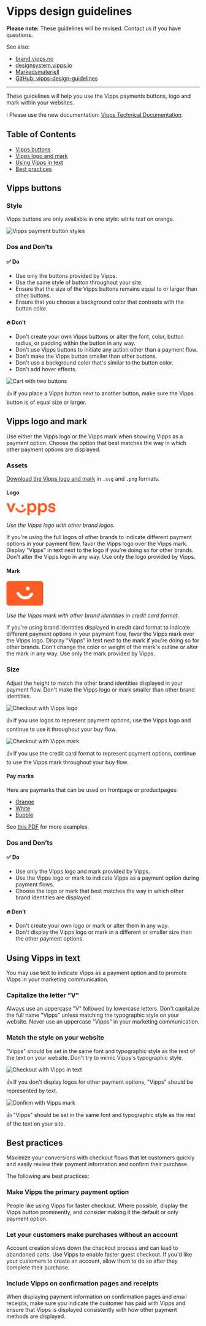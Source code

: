 <!-- START_METADATA
---
title: Design guidelines
sidebar_position: 10
pagination_next: null
---
END_METADATA -->

# Vipps design guidelines

**Please note:** These guidelines will be revised. Contact us if you have questions.

See also:
* [brand.vipps.no](https://brand.vipps.no/)
* [designsystem.vipps.io](https://designsystem.vipps.io)
* [Markedsmateriell](https://www.vipps.no/markedsmateriell/)
* [GitHub: vipps-design-guidelines](https://github.com/vippsas/vipps-design-guidelines)

---------

These guidelines will help you use the Vipps payments buttons, logo and mark within your websites.

<!-- START_COMMENT -->

ℹ️ Please use the new documentation:
[Vipps Technical Documentation](https://vippsas.github.io/vipps-developer-docs/).

## Table of Contents
* [Vipps buttons](#vipps-buttons)
* [Vipps logo and mark](#vipps-logo-and-mark)
* [Using Vipps in text](#using-vipps-in-text)
* [Best practices](#best-practices)

<!-- END_COMMENT -->

## Vipps buttons

### Style
Vipps buttons are only available in one style: white text on orange.

![Vipps payment button styles](images/style.svg)

### Dos and Don’ts

#### ✅ Do
- Use only the buttons provided by Vipps.
- Use the same style of button throughout your site.
- Ensure that the size of the Vipps buttons remains equal to or larger than other buttons.
- Ensure that you choose a background color that contrasts with the button color.

#### 🔥 Don’t
- Don't create your own Vipps buttons or alter the font, color, button radius, or padding within the button in any way.
- Don't use Vipps buttons to initiate any action other than a payment flow.
- Don't make the Vipps button smaller than other buttons.
- Don't use a background color that's similar to the button color.
- Don't add hover effects.

![Cart with two buttons](images/cart-two-buttons.svg)

👍 If you place a Vipps button next to another button, make sure the Vipps button is of equal size or larger.

## Vipps logo and mark
Use either the Vipps logo or the Vipps mark when showing Vipps as a payment option. Choose the option that best matches the way in which other payment options are displayed.

### Assets
[Download the Vipps logo and mark](https://github.com/vippsas/vipps-design-guidelines/tree/master/vipps-buttons) in `.svg` and `.png` formats.

#### Logo
![Vipps logo](images/logo.svg)

*Use the Vipps logo with other brand logos.*

If you're using the full logos of other brands to indicate different payment options in your payment flow, favor the Vipps logo over the Vipps mark. Display "Vipps" in text next to the logo if you're doing so for other brands. Don't alter the Vipps logo in any way. Use only the logo provided by Vipps.

#### Mark
![Vipps mark](images/mark.svg)

*Use the Vipps mark with other brand identities in credit card format.*

If you're using brand identities displayed in credit card format to indicate different payment options in your payment flow, favor the Vipps mark over the Vipps logo. Display "Vipps" in text next to the mark if you're doing so for other brands. Don't change the color or weight of the mark's outline or alter the mark in any way. Use only the mark provided by Vipps.

### Size
Adjust the height to match the other brand identities displayed in your payment flow. Don't make the Vipps logo or mark smaller than other brand identities.

![Checkout with Vipps logo](images/checkout-logo.svg)

👍 If you use logos to represent payment options, use the Vipps logo and continue to use it throughout your buy flow.

![Checkout with Vipps mark](images/checkout-mark.svg)

👍 If you use the credit card format to represent payment options, continue to use the Vipps mark throughout your buy flow.

#### Pay marks

Here are paymarks that can be used on frontpage or productpages:

* [Orange](vipps-paymarks/01-Betal-med-vipps-oransj.png)
* [White](vipps-paymarks/02-Betal-med-vipps-hvit.png)
* [Bubble](vipps-paymarks/03-Betal-med-vipps-boble.png)

See [this PDF](./vipps-paymarks/Vipps-nettbutikker-v.4.0%20utrekk.pdf) for more examples.

### Dos and Don’ts

#### ✅ Do
* Use only the Vipps logo and mark provided by Vipps.
* Use the Vipps logo or mark to indicate Vipps as a payment option during payment flows.
* Choose the logo or mark that best matches the way in which other brand identities are displayed.

#### 🔥 Don’t
* Don't create your own logo or mark or alter them in any way.
* Don't display the Vipps logo or mark in a different or smaller size than the other payment options.

## Using Vipps in text
You may use text to indicate Vipps as a payment option and to promote Vipps in your marketing communication.

### Capitalize the letter "V"
Always use an uppercase "V" followed by lowercase letters. Don't capitalize the full name "Vipps" unless matching the typographic style on your website. Never use an uppercase "Vipps" in your marketing communication.

### Match the style on your website
"Vipps" should be set in the same font and typographic style as the rest of the text on your website. Don't try to mimic Vipps's typographic style.

![Checkout with Vipps in text](images/cart-text.svg)

👍 If you don't display logos for other payment options, "Vipps" should be represented by text.

![Confirm with Vipps mark](images/confirm-mark.svg)

👍 "Vipps" should be set in the same font and typographic style as the rest of the text on your site.

## Best practices

Maximize your conversions with checkout flows that let customers quickly and easily review their payment information and confirm their purchase.

The following are best practices:

### Make Vipps the primary payment option
People like using Vipps for faster checkout. Where possible, display the Vipps button prominently, and consider making it the default or only payment option.

### Let your customers make purchases without an account
Account creation slows down the checkout process and can lead to abandoned carts. Use Vipps to enable faster guest checkout. If you'd like your customers to create an account, allow them to do so after they complete their purchase.

### Include Vipps on confirmation pages and receipts
When displaying payment information on confirmation pages and email receipts, make sure you indicate the customer has paid with Vipps and ensure that Vipps is displayed consistently with how other payment methods are displayed.
